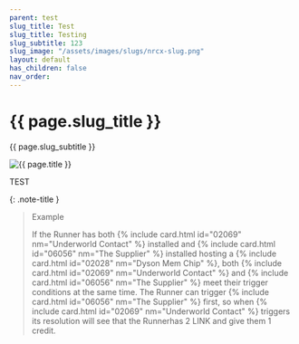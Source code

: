 ```yaml
---
parent: test
slug_title: Test
slug_title: Testing
slug_subtitle: 123
slug_image: "/assets/images/slugs/nrcx-slug.png"
layout: default
has_children: false
nav_order:
---
```

<div class="slug unified-background">
    <div class="slug-left">
        <h1 class="page-slug_title">{{ page.slug_title }}</h1>
        <p class="page-slug_subtitle">{{ page.slug_subtitle }}</p>
    </div>
    <div class="slug-right">
        <img src="{{ page.slug_image | relative_url }}" alt="{{ page.title }}" />
    </div>
</div>

<span class="text-grey-dk-000 fs-9 fw-700">TEST</span>

{: .note-title }
> Example
>
> If the Runner has both {% include card.html id="02069" nm="Underworld Contact" %} installed and {% include card.html id="06056" nm="The Supplier" %} installed hosting a {% include card.html id="02028" nm="Dyson Mem Chip" %}, both {% include card.html id="02069" nm="Underworld Contact" %} and {% include card.html id="06056" nm="The Supplier" %} meet their trigger conditions at the same time. The Runner can trigger {% include card.html id="06056" nm="The Supplier" %} first, so when {% include card.html id="02069" nm="Underworld Contact" %} triggers its resolution will see that the Runnerhas <span class="grey-font-bl">2 LINK</span> <span class="nric-grey link"></span> and give them 1 credit.


